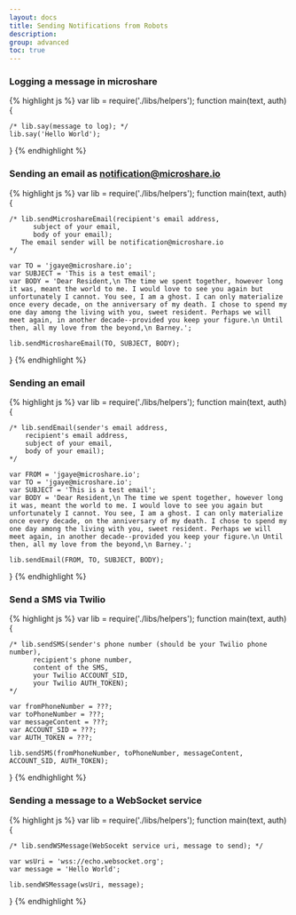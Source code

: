 ```yaml
---
layout: docs
title: Sending Notifications from Robots
description:
group: advanced
toc: true
---
```


### Logging a message in microshare

{% highlight js %}
var lib = require('./libs/helpers');
function main(text, auth){

    /* lib.say(message to log); */
    lib.say('Hello World');

}
{% endhighlight %}

### Sending an email as notification@microshare.io

{% highlight js %}
var lib = require('./libs/helpers');
function main(text, auth){

    /* lib.sendMicroshareEmail(recipient's email address,
          subject of your email,
          body of your email);
       The email sender will be notification@microshare.io
    */

    var TO = 'jgaye@microshare.io';
    var SUBJECT = 'This is a test email';
    var BODY = 'Dear Resident,\n The time we spent together, however long it was, meant the world to me. I would love to see you again but unfortunately I cannot. You see, I am a ghost. I can only materialize once every decade, on the anniversary of my death. I chose to spend my one day among the living with you, sweet resident. Perhaps we will meet again, in another decade--provided you keep your figure.\n Until then, all my love from the beyond,\n Barney.';

    lib.sendMicroshareEmail(TO, SUBJECT, BODY);

}
{% endhighlight %}

### Sending an email

{% highlight js %}
var lib = require('./libs/helpers');
function main(text, auth){

    /* lib.sendEmail(sender's email address,
        recipient's email address,
        subject of your email,
        body of your email);
    */

    var FROM = 'jgaye@microshare.io';
    var TO = 'jgaye@microshare.io';
    var SUBJECT = 'This is a test email';
    var BODY = 'Dear Resident,\n The time we spent together, however long it was, meant the world to me. I would love to see you again but unfortunately I cannot. You see, I am a ghost. I can only materialize once every decade, on the anniversary of my death. I chose to spend my one day among the living with you, sweet resident. Perhaps we will meet again, in another decade--provided you keep your figure.\n Until then, all my love from the beyond,\n Barney.';

    lib.sendEmail(FROM, TO, SUBJECT, BODY);

}
{% endhighlight %}

### Send a SMS via Twilio

{% highlight js %}
var lib = require('./libs/helpers');
function main(text, auth){

    /* lib.sendSMS(sender's phone number (should be your Twilio phone number),
          recipient's phone number,
          content of the SMS,
          your Twilio ACCOUNT_SID,
          your Twilio AUTH_TOKEN);
    */

    var fromPhoneNumber = ???;
    var toPhoneNumber = ???;
    var messageContent = ???;
    var ACCOUNT_SID = ???;
    var AUTH_TOKEN = ???;

    lib.sendSMS(fromPhoneNumber, toPhoneNumber, messageContent, ACCOUNT_SID, AUTH_TOKEN);

}
{% endhighlight %}

### Sending a message to a WebSocket service

{% highlight js %}
var lib = require('./libs/helpers');
function main(text, auth){

    /* lib.sendWSMessage(WebSocekt service uri, message to send); */

    var wsUri = 'wss://echo.websocket.org';
    var message = 'Hello World';

    lib.sendWSMessage(wsUri, message);

}
{% endhighlight %}